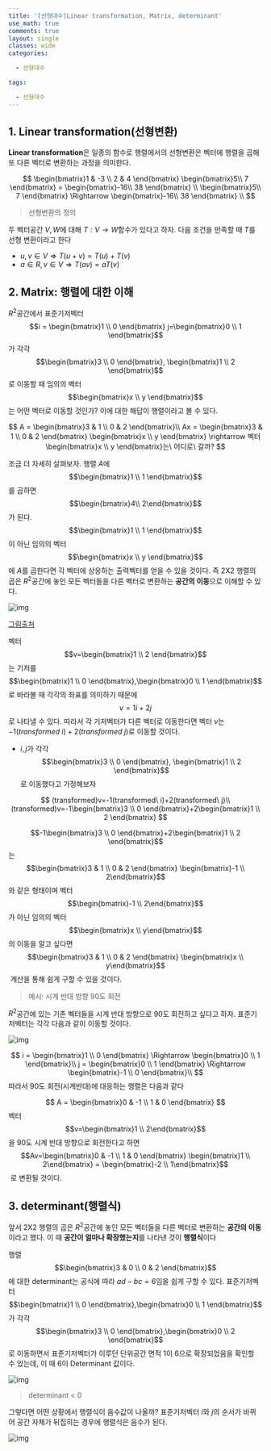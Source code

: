 ```yaml
---
title: '[선형대수]Linear transformation, Matrix, determinant'
use_math: true
comments: true
layout: single
classes: wide
categories:

  - 선형대수

tags:

  - 선형대수
---
```


## 1. Linear transformation(선형변환)

**Linear transformation**은 일종의 함수로 행렬에서의 선형변환은 벡터에 행렬을 곱해 또 다른 벡터로 변환하는 과정을 의미한다. 

$$
\begin{bmatrix}1 & -3  \\ 2 & 4  \end{bmatrix} \begin{bmatrix}5\\ 7  \end{bmatrix} = \begin{bmatrix}-16\\ 38  \end{bmatrix} \\
\begin{bmatrix}5\\ 7  \end{bmatrix} \Rightarrow  \begin{bmatrix}-16\\ 38  \end{bmatrix} \\
$$

> 선형변환의 정의

두 벡터공간 $V,W$에 대해 $T : V\rightarrow W$함수가 있다고 하자. 다음 조건을 만족할 때 $T$를 선형 변환이라고 한다

- $u,v\in V \Rightarrow T(u+v) = T(u)+T(v)$
- $a\in R, v\in V \Rightarrow T(av)=aT(v)$



## 2. Matrix: 행렬에 대한 이해

$R^2$공간에서 표준기저벡터 $$i = \begin{bmatrix}1 \\ 0 \end{bmatrix} j=\begin{bmatrix}0 \\ 1 \end{bmatrix}$$ 가 각각 $$\begin{bmatrix}3 \\ 0 \end{bmatrix}, \begin{bmatrix}1 \\ 2 \end{bmatrix}$$​로 이동할 때 임의의 벡터 $$\begin{bmatrix}x \\ y \end{bmatrix}$$는 어떤 벡터로 이동할 것인가? 이에 대한 해답이 행렬이라고 볼 수 있다. 


$$
A = \begin{bmatrix}3 & 1  \\ 0 & 2  \end{bmatrix}\\ Ax = \begin{bmatrix}3 & 1  \\ 0 & 2  \end{bmatrix} \begin{bmatrix}x \\ y  \end{bmatrix} \rightarrow 벡터 \begin{bmatrix}x \\ y  \end{bmatrix}는\ 어디로\ 갈까?
$$


조금 더 자세히 살펴보자.  행렬 $A$에 $$\begin{bmatrix}1 \\ 1 \end{bmatrix}$$ 를 곱하면 $$\begin{bmatrix}4\\ 2\end{bmatrix}$$​가 된다. $$\begin{bmatrix}1 \\ 1 \end{bmatrix}$$ 이 아닌 임의의 벡터 $$\begin{bmatrix}x \\ y \end{bmatrix}$$ 에 $A$를 곱한다면 각 벡터에 상응하는 출력벡터를 얻을 수 있을 것이다. 즉 2X2 행렬의 곱은 $R^2$공간에 놓인 모든 벡터들을 다른 벡터로 변환하는 **공간의 이동**으로 이해할 수 있다. 

![img](http://whdbfla6.github.io/assets/linear-algebra/img19.png)

[그림출처](https://shad.io/MatVis/)

벡터 $$v=\begin{bmatrix}1 \\ 2 \end{bmatrix}$$는 기저를 $$\begin{bmatrix}1 \\ 0 \end{bmatrix},\begin{bmatrix}0 \\ 1 \end{bmatrix}$$ 로 바라볼 때 각각의 좌표를 의미하기 때문에 $$v=1i+2j$$로 나타낼 수 있다. 따라서 각 기저벡터가 다른 벡터로 이동한다면 벡터 $v$는 $-1(transformed\ i)+2(transformed\ j)$로 이동할 것이다.  

- $i,j$가 각각 $$\begin{bmatrix}3 \\ 0 \end{bmatrix}, \begin{bmatrix}1 \\ 2 \end{bmatrix}$$로 이동했다고 가정해보자


$$
(transformed)v=-1(transformed\ i)+2(transformed\ j)\\
(transformed)v=-1\begin{bmatrix}3 \\ 0 \end{bmatrix}+2\begin{bmatrix}1 \\ 2 \end{bmatrix}
$$


$$-1\begin{bmatrix}3 \\ 0 \end{bmatrix}+2\begin{bmatrix}1 \\ 2 \end{bmatrix}$$는 $$\begin{bmatrix}3 & 1  \\ 0 & 2  \end{bmatrix} \begin{bmatrix}-1 \\ 2\end{bmatrix}$$와 같은 형태이며 벡터 $$\begin{bmatrix}-1 \\ 2\end{bmatrix}$$ 가 아닌 임의의 벡터 $$\begin{bmatrix}x \\ y\end{bmatrix}$$ 의 이동을 알고 싶다면 $$\begin{bmatrix}3 & 1  \\ 0 & 2  \end{bmatrix} \begin{bmatrix}x \\ y\end{bmatrix}$$​ 계산을 통해 쉽게 구할 수 있을 것이다. 



> 예시: 시계 반대 방향 90도 회전

$R^2$공간에 있는 기존 벡터들을 시계 반대 방향으로 90도 회전하고 싶다고 하자. 표준기저벡터는 각각 다음과 같이 이동할 것이다. 

![img](http://whdbfla6.github.io/assets/linear-algebra/img20.png)


$$
i = \begin{bmatrix}1 \\ 0 \end{bmatrix} \Rightarrow \begin{bmatrix}0 \\ 1 \end{bmatrix}\\ j = \begin{bmatrix}0 \\ 1 \end{bmatrix} \Rightarrow \begin{bmatrix}-1 \\ 0 \end{bmatrix}\\
$$
따라서 90도 회전(시계반대)에 대응하는 행렬은 다음과 같다


$$
A = \begin{bmatrix}0 & -1  \\ 1 & 0  \end{bmatrix}
$$
벡터 $$v=\begin{bmatrix}1 \\ 2\end{bmatrix}$$  을 90도 시계 반대 방향으로 회전한다고 하면 $$Av=\begin{bmatrix}0 & -1  \\ 1 & 0  \end{bmatrix} \begin{bmatrix}1 \\ 2\end{bmatrix} = \begin{bmatrix}-2 \\ 1\end{bmatrix}$$​ 로 변환될 것이다. 

## 3. determinant(행렬식)

앞서 2X2 행렬의 곱은 $R^2$공간에 놓인 모든 벡터들을 다른 벡터로 변환하는 **공간의 이동**이라고 했다. 이 때 **공간이 얼마나 확장했는지**를 나타낸 것이 **행렬식**이다

행렬 $$\begin{bmatrix}3 & 0  \\ 0 & 2  \end{bmatrix}$$에 대한 determinant는 공식에 따라 $ad-bc=6$임을 쉽게 구할 수 있다.  표준기저벡터 $$\begin{bmatrix}1 \\ 0 \end{bmatrix},\begin{bmatrix}0 \\ 1 \end{bmatrix}$$ 가 각각 $$\begin{bmatrix}3 \\ 0 \end{bmatrix},\begin{bmatrix}0 \\ 2 \end{bmatrix}$$ ​로 이동하면서 표준기저벡터가 이루던 단위공간 면적 1이 6으로 확장되었음을 확인할 수 있는데, 이 때 6이 Determinant 값이다.

![img](http://whdbfla6.github.io/assets/linear-algebra/img21.png)

> determinant < 0 

그렇다면 어떤 상황에서 행렬식이 음수값이 나올까? 표준기저벡터 $i$와 $j$의 순서가 바뀌어 공간 자체가 뒤집히는 경우에 행렬식은 음수가 된다. 

![img](http://whdbfla6.github.io/assets/linear-algebra/img22.png)

